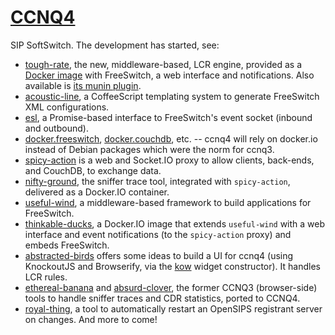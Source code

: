 [CCNQ4](http://ccnq.shimaore.net)
=================================

SIP SoftSwitch. The development has started, see:
* [tough-rate](https://github.com/shimaore/tough-rate/), the new, middleware-based, LCR engine, provided as a [Docker image](https://gtihub.com/shimaore/docker.tough-rate) with FreeSwitch, a web interface and notifications. Also available is [its munin plugin](https://github.com/shimaore/earsplitting-food).
* [acoustic-line](https://github.com/shimaore/acoustic-line), a CoffeeScript templating system to generate FreeSwitch XML configurations.
* [esl](https://github.com/shimaore/), a Promise-based interface to FreeSwitch's event socket (inbound and outbound).
* [docker.freeswitch](https://github.com/shimaore/docker.freeswitch), [docker.couchdb](https://github.com/shimaore/docker.couchdb), etc. -- ccnq4 will rely on docker.io instead of Debian packages which were the norm for ccnq3.
* [spicy-action](https://github.com/shimaore/spicy-action) is a web and Socket.IO proxy to allow clients, back-ends, and CouchDB, to exchange data.
* [nifty-ground](), the sniffer trace tool, integrated with `spicy-action`, delivered as a Docker.IO container.
* [useful-wind](https://github.com/shimaore/useful-wind), a middleware-based framework to build applications for FreeSwitch.
* [thinkable-ducks](https://github.com/shimaore/thinkable-ducks), a Docker.IO image that extends `useful-wind` with a web interface and event notifications (to the `spicy-action` proxy) and embeds FreeSwitch.
* [abstracted-birds](https://github.com/shimaore/abstracted-birds) offers some ideas to build a UI for ccnq4 (using KnockoutJS and Browserify, via the [kow](https://github.com/shimaore/kow) widget constructor). It handles LCR rules.
* [ethereal-banana](https://github.com/shimaore/ethereal-banana) and [absurd-clover](https://github.com/shimaore/absurd-clover), the former CCNQ3 (browser-side) tools to handle sniffer traces and CDR statistics, ported to CCNQ4.
* [royal-thing](https://github.com/shimaore/royal-thing), a tool to automatically restart an OpenSIPS registrant server on changes.
And more to come!
